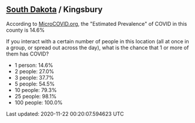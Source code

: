 
## [South Dakota](/united-states/south-dakota) / Kingsbury

According to [MicroCOVID.org](http://microcovid.org),
the "Estimated Prevalence" of COVID in this county is 14.6%

If you interact with a certain number of people in this location
(all at once in a group, or spread out across the day), what is the chance that
1 or more of them has COVID?

- 1 person: 14.6%
- 2 people: 27.0%
- 3 people: 37.7%
- 5 people: 54.5%
- 10 people: 79.3%
- 25 people: 98.1%
- 100 people: 100.0%

Last updated: 2020-11-22 00:20:07.594623 UTC

